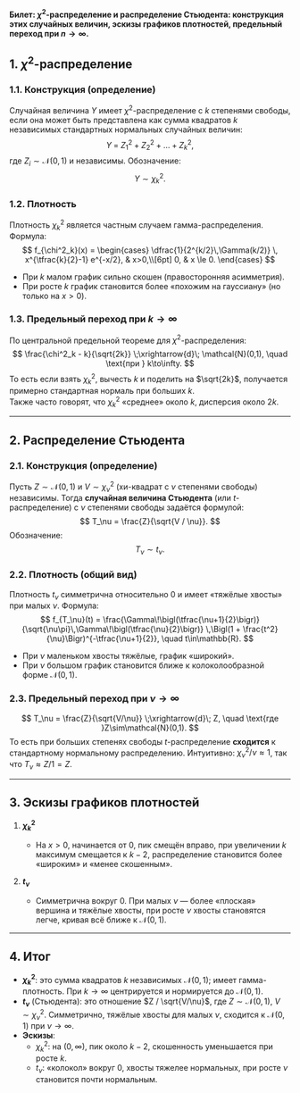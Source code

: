 
**Билет: $\chi^2$-распределение и распределение Стьюдента: конструкция этих случайных величин, эскизы графиков плотностей, предельный переход при $n \to \infty$.**



## 1. $\chi^2$-распределение

### 1.1. Конструкция (определение)

Случайная величина $Y$ имеет $\chi^2$-распределение с $k$ степенями свободы, если она может быть представлена как сумма квадратов $k$ независимых стандартных нормальных случайных величин:
$$
Y \;=\; Z_1^2 + Z_2^2 + \dots + Z_k^2,
$$
где $Z_i \sim \mathcal{N}(0,1)$ и независимы. Обозначение: 
$$
Y \sim \chi^2_k.
$$

### 1.2. Плотность

Плотность $\chi^2_k$ является частным случаем гамма-распределения. Формула:
$$
f_{\chi^2_k}(x)
= \begin{cases}
\dfrac{1}{2^{k/2}\,\Gamma(k/2)} \, x^{\tfrac{k}{2}-1} e^{-x/2}, & x>0,\\[6pt]
0, & x \le 0.
\end{cases}
$$

- При $k$ малом график сильно скошен (правосторонняя асимметрия).  
- При росте $k$ график становится более «похожим на гауссиану» (но только на $x>0$).

### 1.3. Предельный переход при $k \to \infty$

По центральной предельной теореме для $\chi^2$-распределения:
$$
\frac{\chi^2_k - k}{\sqrt{2k}} 
\;\xrightarrow{d}\; 
\mathcal{N}(0,1),
\quad \text{при } k\to\infty.
$$
То есть если взять $\chi^2_k$, вычесть $k$ и поделить на $\sqrt{2k}$, получается примерно стандартная нормаль при больших $k$.  
Также часто говорят, что $\chi^2_k$ «среднее» около $k$, дисперсия около $2k$.

---

## 2. Распределение Стьюдента

### 2.1. Конструкция (определение)

Пусть $Z \sim \mathcal{N}(0,1)$ и $V \sim \chi^2_\nu$ (хи-квадрат с $\nu$ степенями свободы) независимы. Тогда **случайная величина Стьюдента** (или $t$-распределение) с $\nu$ степенями свободы задаётся формулой:
$$
T_\nu 
= \frac{Z}{\sqrt{V / \nu}}.
$$
Обозначение: 
$$
T_\nu \sim t_\nu.
$$

### 2.2. Плотность (общий вид)

Плотность $t_\nu$ симметрична относительно 0 и имеет «тяжёлые хвосты» при малых $\nu$. Формула:
$$
f_{T_\nu}(t)
= \frac{\Gamma\!\bigl(\tfrac{\nu+1}{2}\bigr)}{\sqrt{\nu\pi}\,\Gamma\!\bigl(\tfrac{\nu}{2}\bigr)}
\,\Bigl(1 + \frac{t^2}{\nu}\Bigr)^{-\tfrac{\nu+1}{2}}, 
\quad t\in\mathbb{R}.
$$
- При $\nu$ маленьком хвосты тяжёлые, график «широкий».  
- При $\nu$ большом график становится ближе к колоколообразной форме $\mathcal{N}(0,1)$.

### 2.3. Предельный переход при $\nu \to \infty$

$$
T_\nu 
= \frac{Z}{\sqrt{V/\nu}}
\;\xrightarrow{d}\;
Z,
\quad \text{где }Z\sim\mathcal{N}(0,1).
$$
То есть при больших степенях свободы $t$-распределение **сходится** к стандартному нормальному распределению. Интуитивно: $\chi^2_\nu / \nu \approx 1$, так что $T_\nu \approx Z / 1 = Z$.

---

## 3. Эскизы графиков плотностей

1. **$\chi^2_k$**  
   - На $x>0$, начинается от 0, пик смещён вправо, при увеличении $k$ максимум смещается к $k-2$, распределение становится более «широким» и «менее скошенным».

2. **$t_\nu$**  
   - Симметрична вокруг 0. При малых $\nu$ — более «плоская» вершина и тяжёлые хвосты, при росте $\nu$ хвосты становятся легче, кривая всё ближе к $\mathcal{N}(0,1)$.

---

## 4. Итог

- **$\chi^2_k$**: это сумма квадратов $k$ независимых $\mathcal{N}(0,1)$; имеет гамма-плотность. При $k\to\infty$ центрируется и нормируется до $\mathcal{N}(0,1)$.  
- **$t_\nu$** (Стьюдента): это отношение $Z / \sqrt{V/\nu}$, где $Z\sim\mathcal{N}(0,1)$, $V\sim\chi^2_\nu$. Симметрично, тяжёлые хвосты для малых $\nu$, сходится к $\mathcal{N}(0,1)$ при $\nu\to\infty$.  
- **Эскизы**: 
  - $\chi^2_k$: на $(0,\infty)$, пик около $k-2$, скошенность уменьшается при росте $k$.  
  - $t_\nu$: «колокол» вокруг 0, хвосты тяжелее нормальных, при росте $\nu$ становится почти нормальным.
